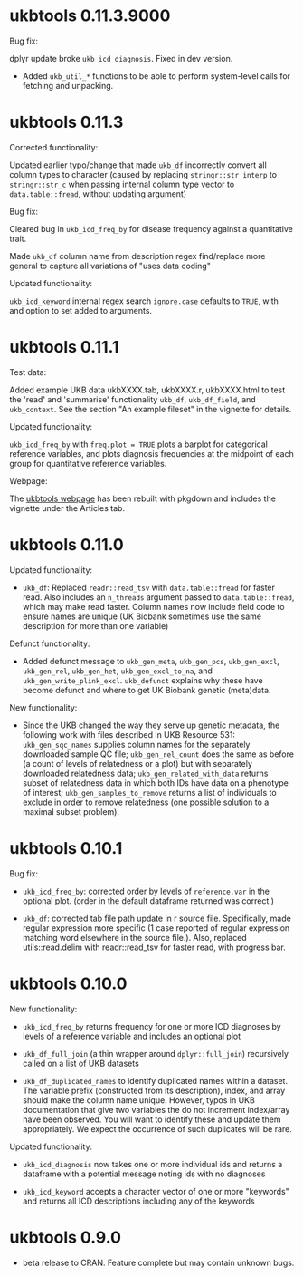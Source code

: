 
# ukbtools 0.11.3.9000

Bug fix:

dplyr update broke `ukb_icd_diagnosis`. Fixed in dev version.

* Added `ukb_util_*` functions to be able to perform system-level calls for fetching and unpacking.



# ukbtools 0.11.3

Corrected functionality:

Updated earlier typo/change that made `ukb_df` incorrectly convert all column
types to character (caused by replacing `stringr::str_interp` to
`stringr::str_c` when passing internal column type vector to `data.table::fread`,
without updating argument)

Bug fix:

Cleared bug in `ukb_icd_freq_by` for disease frequency against a quantitative
trait.

Made `ukb_df` column name from description regex find/replace more general to
capture all variations of "uses data coding"

Updated functionality:

`ukb_icd_keyword` internal regex search `ignore.case` defaults to `TRUE`, with
and option to set added to arguments.



# ukbtools 0.11.1

Test data:

Added example UKB data ukbXXXX.tab, ukbXXXX.r, ukbXXXX.html to test the 'read'
and 'summarise' functionality `ukb_df`, `ukb_df_field`, and `ukb_context`. See
the section "An example fileset" in the vignette for details.

Updated functionality:

`ukb_icd_freq_by` with `freq.plot = TRUE` plots a barplot for categorical
reference variables, and plots diagnosis frequencies at the midpoint of each
group for quantitative reference variables.


Webpage:

The [ukbtools webpage](https://kenhanscombe.github.io/ukbtools/) has been
rebuilt with pkgdown and includes the vignette under the Articles tab.


# ukbtools 0.11.0

Updated functionality:

* `ukb_df`: Replaced `readr::read_tsv` with `data.table::fread` for faster read. Also includes an `n_threads` argument passed to `data.table::fread`, which may make read faster. Column names now include field code to ensure names are unique (UK Biobank sometimes use the same description for more than one variable)

Defunct functionality:

* Added defunct message to `ukb_gen_meta`, `ukb_gen_pcs`, `ukb_gen_excl`, `ukb_gen_rel`, `ukb_gen_het`, `ukb_gen_excl_to_na`, and `ukb_gen_write_plink_excl`. `ukb_defunct` explains why these have become defunct and where to get UK Biobank genetic (meta)data.

New functionality:

* Since the UKB changed the way they serve up genetic metadata, the following work with files described in UKB Resource 531: `ukb_gen_sqc_names` supplies column names for the separately downloaded sample QC file; `ukb_gen_rel_count` does the same as before (a count of levels of relatedness or a plot) but with separately downloaded relatedness data; `ukb_gen_related_with_data` returns subset of relatedness data in which both IDs have data on a phenotype of interest; `ukb_gen_samples_to_remove` returns a list of individuals to exclude in order to remove relatedness (one possible solution to a maximal subset problem).




# ukbtools 0.10.1

Bug fix:

* `ukb_icd_freq_by`: corrected order by levels of `reference.var` in the optional plot. (order in the default dataframe returned was correct.)

* `ukb_df`: corrected tab file path update in r source file. Specifically, made regular expression more specific (1 case reported of regular expression matching word elsewhere in the source file.). Also, replaced utils::read.delim with readr::read_tsv for faster read, with progress bar.




# ukbtools 0.10.0

New functionality:

* `ukb_icd_freq_by` returns frequency for one or more ICD diagnoses by levels of a reference variable and includes an optional plot

* `ukb_df_full_join` (a thin wrapper around `dplyr::full_join`) recursively called on a list of UKB datasets

* `ukb_df_duplicated_names` to identify duplicated names within a dataset. The variable prefix (constructed from its description), index, and array should make the column name unique. However, typos in UKB documentation that give two variables the do not increment index/array have been observed. You will want to identify these and update them appropriately. We expect the occurrence of such duplicates will be rare.

Updated functionality:

* `ukb_icd_diagnosis` now takes one or more individual ids and returns a dataframe with a potential message noting ids with no diagnoses

* `ukb_icd_keyword` accepts a character vector of one or more "keywords" and returns all ICD descriptions including any of the keywords




# ukbtools 0.9.0

* beta release to CRAN. Feature complete but may contain unknown bugs.
